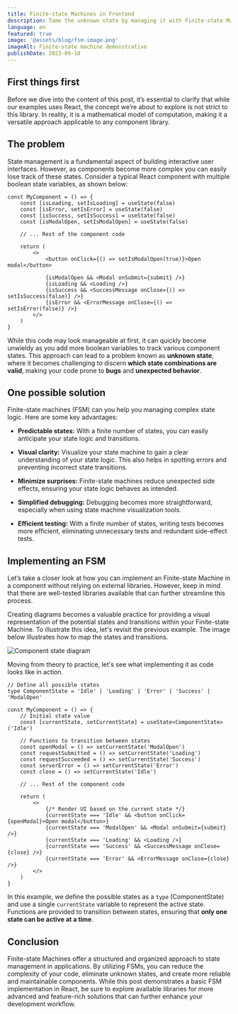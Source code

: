 ```yaml
---
title: Finite-state Machines in Frontend
description: Tame the unknown state by managing it with Finite-state Machines
language: en
featured: true
image: '@assets/blog/fsm-image.png'
imageAlt: Finite-state machine demonstrative
publishDate: 2023-09-18
---
```


## First things first

Before we dive into the content of this post, it’s essential to clarify that while our examples uses React, the concept we’re about to explore is not strict to this library. In reality, it is a mathematical model of computation, making it a versatile approach applicable to any component library.

## The problem

State management is a fundamental aspect of building interactive user interfaces. However, as components become more complex you can easily lose track of these states. Consider a typical React component with multiple boolean state variables, as shown below:

```tsx
const MyComponent = () => {
	const [isLoading, setIsLoading] = useState(false)
	const [isError, setIsError] = useState(false)
	const [isSuccess, setIsSuccess] = useState(false)
	const [isModalOpen, setIsModalOpen] = useState(false)

	// ... Rest of the component code

	return (
		<>
			<button onClick={() => setIsModalOpen(true)}>Open modal</button>

			{isModalOpen && <Modal onSubmit={submit} />}
			{isLoading && <Loading />}
			{isSuccess && <SuccessMessage onClose={() => setIsSuccess(false)} />}
			{isError && <ErrorMessage onClose={() => setIsError(false)} />}
		</>
	)
}
```

While this code may look manageable at first, it can quickly become unwieldy as you add more boolean variables to track various component states. This approach can lead to a problem known as **unknown state**, where it becomes challenging to discern **which state combinations are valid**, making your code prone to **bugs** and **unexpected behavior**.

## One possible solution

Finite-state machines (FSM) can you help you managing complex state logic. Here are some key advantages:

- **Predictable states:** With a finite number of states, you can easily anticipate your state logic and transitions.

- **Visual clarity:** Visualize your state machine to gain a clear understanding of your state logic. This also helps in spotting errors and preventing incorrect state transitions.

- **Minimize surprises:** Finite-state machines reduce unexpected side effects, ensuring your state logic behaves as intended.

- **Simplified debugging:** Debugging becomes more straightforward, especially when using state machine visualization tools.

- **Efficient testing:** With a finite number of states, writing tests becomes more efficient, eliminating unnecessary tests and redundant side-effect tests.

## Implementing an FSM

Let’s take a closer look at how you can implement an Finite-state Machine in a component without relying on external libraries. However, keep in mind that there are well-tested libraries available that can further streamline this process.

Creating diagrams becomes a valuable practice for providing a visual representation of the potential states and transitions within your Finite-state Machine. To illustrate this idea, let's revisit the previous example. The image below illustrates how to map the states and transitions.

![Component state diagram](@assets/blog/fsm-diagram.png)

Moving from theory to practice, let's see what implementing it as code looks like in action.

```tsx
// Define all possible states
type ComponentState = 'Idle' | 'Loading' | 'Error' | 'Success' | 'ModalOpen'

const MyComponent = () => {
	// Initial state value
	const [currentState, setCurrentState] = useState<ComponentState>('Idle')

	// Functions to transition between states
	const openModal = () => setCurrentState('ModalOpen')
	const requestSubmitted = () => setCurrentState('Loading')
	const requestSucceeded = () => setCurrentState('Success')
	const serverError = () => setCurrentState('Error')
	const close = () => setCurrentState('Idle')

	// ... Rest of the component code

	return (
		<>
			{/* Render UI based on the current state */}
			{currentState === 'Idle' && <button onClick={openModal}>Open modal</button>}
			{currentState === 'ModalOpen' && <Modal onSubmit={submit} />}
			{currentState === 'Loading' && <Loading />}
			{currentState === 'Success' && <SuccessMessage onClose={close} />}
			{currentState === 'Error' && <ErrorMessage onClose={close} />}
		</>
	)
}
```

In this example, we define the possible states as a `type` (ComponentState) and use a single `currentState` variable to represent the active state. Functions are provided to transition between states, ensuring that **only one state can be active at a time**.

## Conclusion

Finite-state Machines offer a structured and organized approach to state management in applications. By utilizing FSMs, you can reduce the complexity of your code, eliminate unknown states, and create more reliable and maintainable components. While this post demonstrates a basic FSM implementation in React, be sure to explore available libraries for more advanced and feature-rich solutions that can further enhance your development workflow.
